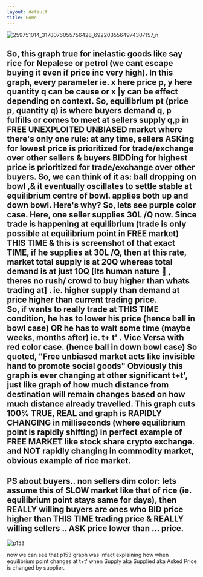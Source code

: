 ```yaml
---
layout: default
title: Home
---
```

![259751014_3178076055756428_6922035564974307157_n](https://user-images.githubusercontent.com/11883023/151040702-38050d7c-459b-4248-a8c6-50d8508c66c8.jpg)

So, this graph true for inelastic goods like say rice for Nepalese or petrol (we cant escape buying it even if price inc very high). In this graph, every parameter ie. x here price p,  y here quantity q can be cause or x |y can be effect depending on context.
So, equilibrium pt (price p, quantity q) is where buyers demand q, p fulfills or comes to meet at sellers supply q,p in FREE UNEXPLOITED UNBIASED market where there's only one rule: at any time, sellers ASKing for lowest price is prioritized for trade/exchange over other sellers & buyers BIDDing for highest price is prioritized for trade/exchange over other buyers.
So, we can think of it as: ball dropping on bowl ,& it eventually oscillates to settle stable at equilibrium centre of bowl. applies both up and down bowl.
Here's why?
So, lets see purple color case. Here, one seller supplies  30L  /Q now. Since trade is happening at equilibrium (trade is only possible at equilibrium point in FREE market) THIS TIME & this is screenshot of that exact TIME, if he supplies at 30L /Q, then at this rate, market total supply is at 20Q whereas total demand is at just 10Q [Its human nature 🙂 , theres no rush/ crowd to buy higher than whats trading at] . ie. higher supply than demand at price higher than current trading price.    
So, if wants to really trade at THIS TIME condition, he has to lower his price (hence ball in bowl case) OR he has to wait some time (maybe weeks, months after) ie. t+ t' . 
 Vice Versa with red color case. (hence ball in down bowl case)
So quoted, "Free unbiased market acts like invisible hand to promote social goods"
      Obviously this graph is ever changing at other significant t+t', just like graph of how much distance from destination will remain changes based on how much distance already travelled. 
      This graph cuts 100% TRUE, REAL and graph is RAPIDLY CHANGING in milliseconds (where equilibrium point is rapidly shifting) in perfect example of FREE MARKET like stock share crypto exchange. and NOT rapidly changing in commodity market, obvious example of rice market.
-----
PS about buyers.. non sellers dim color: lets assume this of SLOW market like that of rice (ie. equilibrium point stays same for days), then REALLY willing buyers are ones who BID price higher than THIS TIME trading price & REALLY willing sellers .. ASK price lower than ... price.
----
![p153](https://user-images.githubusercontent.com/11883023/151040620-9df7782a-f78f-4659-9c1c-f4c0c04dc111.jpg)

now we can see that p153 graph was infact explaining how when equilibrium point changes at t+t' when Supply aka Supplied aka Asked Price is changed by supplier.


